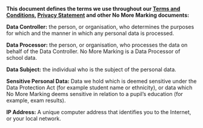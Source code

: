 __This document defines the terms we use throughout our [Terms and Conditions](https://www.nomoremarking.com/terms), [Privacy Statement](https://www.nomoremarking.com/privacy) and other No More Marking documents:__

__Data Controller:__ the person, or organisation, who determines the purposes for which and the manner in which any personal data is processed.

__Data Processor:__  the person, or organisation, who processes the data on behalf of the Data Controller.  No More Marking is a Data Processor of school data.

__Data Subject:__ the individual who is the subject of the personal data.

__Sensitive Personal Data:__ Data we hold which is deemed sensitive under the Data Protection Act (for example student name or ethnicity), or data which No More Marking deems sensitive in relation to a pupil’s education (for example, exam results).

__IP Address:__ A unique computer address that identifies you to the Internet, or your local network.
